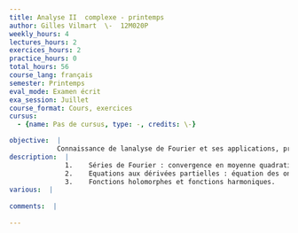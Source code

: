 ```yaml
---
title: Analyse II  complexe - printemps
author: Gilles Vilmart  \-  12M020P
weekly_hours: 4
lectures_hours: 2
exercices_hours: 2
practice_hours: 0
total_hours: 56
course_lang: français
semester: Printemps
eval_mode: Examen écrit
exa_session: Juillet
course_format: Cours, exercices
cursus:
  - {name: Pas de cursus, type: -, credits: \-}

objective:  |
            Connaissance de lanalyse de Fourier et ses applications, principalement en théorie des équations différentielles aux dérivées partielles.
description:  |
              1.	Séries de Fourier : convergence en moyenne quadratique et convergence simple. Fonctions à variation bornée. Systèmes orthogonaux.
              2.	Equations aux dérivées partielles : équation des ondes, équation de la chaleur, équation de Laplace ; application de séparation de variables et séries de Fourier
              3.	Fonctions holomorphes et fonctions harmoniques.
various:  |
          
comments:  |
           
---
```

